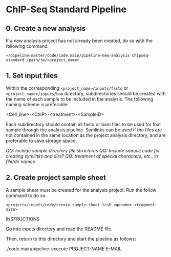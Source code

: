 # ChIP-Seq Standard Pipeline

## 0. Create a new analysis

If a new analysis project has not already been created, do so with the following command:

```
~/pipeline-master/code/code.main/pipeline-new-analysis chipseq-standard /path/to/<project_name>
```

## 1. Set input files

Within the corresponding `<project_name>/inputs/fastq` or `<project_name>/inputs/bam` directory, subdirectories should be created with the name of each sample to be included in the analysis. The following naming scheme is preferable:

\<Cell_line\>-\<ChIP\>-\<treatment\>-\<SampleID\>

Each subdirectory should contain all fastq or bam files to be used for that sample through the analysis pipeline. Symlinks can be used if the files are not contained in the same location as the project analysis directory, and are preferable to save storage space. 

*QQ: Include sample directory file structures*
*QQ: Include sample code for creating symlinks and dirs?*
*QQ: treatment of special characters, etc., in file/dir names*

## 2. Create project sample sheet

A sample sheet must be created for the analysis project. Run the follow command to do so:

```
<project>/inputs/code/create-sample-sheet.tcsh <genome> <fragment-size>
```




INSTRUCTIONS

Go into inputs directory and read the README file.

Then, return to this directory and start the pipeline as follows:

./code.main/pipeline-execute PROJECT-NAME E-MAIL


